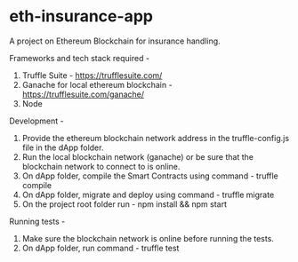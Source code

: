 # eth-insurance-app
A project on Ethereum Blockchain for insurance handling.

Frameworks and tech stack required -
1. Truffle Suite - https://trufflesuite.com/
2. Ganache for local ethereum blockchain - https://trufflesuite.com/ganache/
3. Node


Development - 
1. Provide the ethereum blockchain network address in the truffle-config.js file in the dApp folder.
2. Run the local blockchain network (ganache) or be sure that the blockchain network to connect to is online. 
3. On dApp folder, compile the Smart Contracts using command - truffle compile
4. On dApp folder, migrate and deploy using command - truffle migrate 
5. On the project root folder run - npm install && npm start

Running tests - 
1. Make sure the blockchain network is online before running the tests.
2. On dApp folder, run command - truffle test
